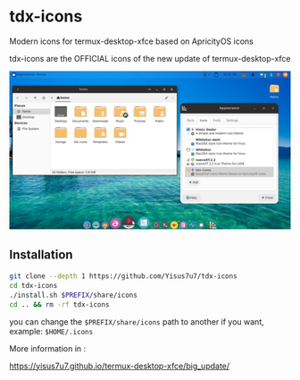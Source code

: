 # tdx-icons
Modern icons for termux-desktop-xfce based on ApricityOS icons

tdx-icons are the OFFICIAL icons of the new update of termux-desktop-xfce

![preview](./preview.png)

## Installation 

```bash
git clone --depth 1 https://github.com/Yisus7u7/tdx-icons
cd tdx-icons
./install.sh $PREFIX/share/icons
cd .. && rm -rf tdx-icons
```

you can change the `$PREFIX/share/icons` path to another if you want, example:
`$HOME/.icons`

More information in :

https://yisus7u7.github.io/termux-desktop-xfce/big_update/
